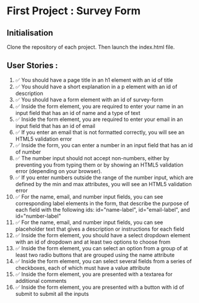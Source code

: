 
# First Project : Survey Form

## Initialisation 
Clone the repository of each project. Then launch the index.html file.

## User Stories :

1. ✅  You should have a page title in an h1 element with an id of title
2. ✅  You should have a short explanation in a p element with an id of description
3. ✅  You should have a form element with an id of survey-form
4. ✅  Inside the form element, you are required to enter your name in an input field that has an id of name and a type of text
5. ✅  Inside the form element, you are required to enter your email in an input field that has an id of email
6. ✅  If you enter an email that is not formatted correctly, you will see an HTML5 validation error
7. ✅  Inside the form, you can enter a number in an input field that has an id of number
8. ✅  The number input should not accept non-numbers, either by preventing you from typing them or by showing an HTML5 validation error (depending on your browser).
9. ✅  If you enter numbers outside the range of the number input, which are defined by the min and max attributes, you will see an HTML5 validation error
10. ✅  For the name, email, and number input fields, you can see corresponding label elements in the form, that describe the purpose of each field with the following ids: id="name-label", id="email-label", and id="number-label"
11. ✅  For the name, email, and number input fields, you can see placeholder text that gives a description or instructions for each field
12. ✅  Inside the form element, you should have a select dropdown element with an id of dropdown and at least two options to choose from
13. ✅  Inside the form element, you can select an option from a group of at least two radio buttons that are grouped using the name attribute
14. ✅  Inside the form element, you can select several fields from a series of checkboxes, each of which must have a value attribute
15. ✅  Inside the form element, you are presented with a textarea for additional comments
16. ✅  Inside the form element, you are presented with a button with id of submit to submit all the inputs
